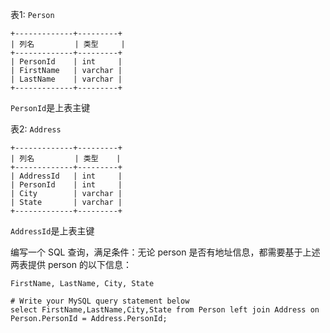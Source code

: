 表1: `Person`  
``` 
+-------------+---------+
| 列名         | 类型     |
+-------------+---------+
| PersonId    | int     |
| FirstName   | varchar |
| LastName    | varchar |
+-------------+---------+
```  
`PersonId`是上表主键  

表2: `Address`  
``` 
+-------------+---------+
| 列名         | 类型    |
+-------------+---------+
| AddressId   | int     |
| PersonId    | int     |
| City        | varchar |
| State       | varchar |
+-------------+---------+
```  
`AddressId`是上表主键
 

编写一个 SQL 查询，满足条件：无论 person 是否有地址信息，都需要基于上述两表提供 person 的以下信息：

`FirstName, LastName, City, State`   


```mysql
# Write your MySQL query statement below
select FirstName,LastName,City,State from Person left join Address on Person.PersonId = Address.PersonId;
```  
